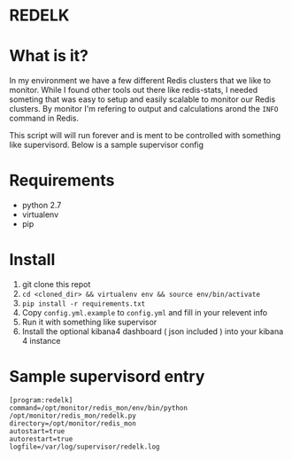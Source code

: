 # REDELK


# What is it?
In my environment we have a few different Redis clusters that we like to monitor.  While I found other tools out there like redis-stats, I needed someting that was easy to setup and easily scalable to monitor our Redis clusters.  By monitor I'm refering to output and calculations arond the ```INFO``` command in Redis.

This script will will run forever and is ment to be controlled with something like supervisord.  Below is a sample supervisor config

# Requirements
* python 2.7
* virtualenv
* pip


# Install
1. git clone this repot
2. ```cd <cloned_dir> && virtualenv env && source env/bin/activate ```
3. ```pip install -r requirements.txt``` 
4. Copy ```config.yml.example``` to ```config.yml``` and fill in your relevent info
5. Run it with something like supervisor
6. Install the optional kibana4 dashboard ( json included ) into your kibana 4 instance

# Sample supervisord entry

```
[program:redelk]
command=/opt/monitor/redis_mon/env/bin/python /opt/monitor/redis_mon/redelk.py
directory=/opt/monitor/redis_mon
autostart=true
autorestart=true
logfile=/var/log/supervisor/redelk.log
```
